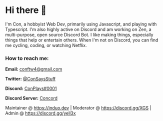 # Hi there 👋

I'm Con, a hobbyist Web Dev, primarily using Javascript, and playing with Typescript. I'm also highly active on Discord and am working on Zen, a multi-purpose, open source Discord Bot. I like making things, especially things that help or entertain others. When I'm not on Discord, you can find me cycling, coding, or watching Netflix.

### How to reach me:

**Email:** conftw4@gmail.com

**Twitter:** [@ConSaysStuff](https://twitter.com/ConSaysStuff)

**Discord:** [ConPlays#0001](https://discord.com/users/576665068763086848)

**Discord Server:** [Concord](https://discord.gg/sXpza6a3aA)

Maintainer @ https://induo.dev | 
Moderator @ https://discord.gg/XGS | Admin @ https://discord.gg/yell3x
